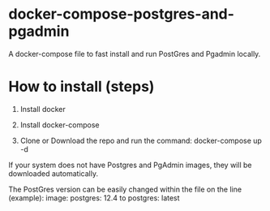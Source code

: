 # docker-compose-postgres-and-pgadmin
A docker-compose file to fast install and run PostGres and Pgadmin locally.

# How to install (steps)

1) Install docker

2) Install docker-compose

3) Clone or Download the repo and run the command: docker-compose up -d

If your system does not have Postgres and PgAdmin images, they will be downloaded automatically.

The PostGres version can be easily changed within the file on the line (example):
image: postgres: 12.4 to postgres: latest

